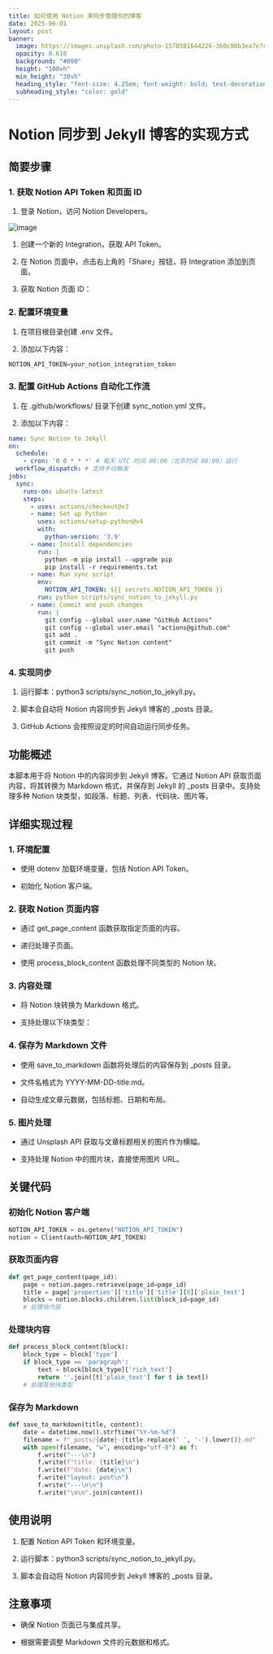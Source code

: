 ```yaml
---
title: 如何使用 Notion 来同步管理你的博客
date: 2025-06-01
layout: post
banner:
  image: https://images.unsplash.com/photo-1570501644226-360c90b3ea7e?crop=entropy&cs=tinysrgb&fit=max&fm=jpg&ixid=M3w2OTIwMzJ8MHwxfHJhbmRvbXx8fHx8fHx8fDE3NDg3ODc0ODZ8&ixlib=rb-4.1.0&q=80&w=1080
  opacity: 0.618
  background: "#000"
  height: "100vh"
  min_height: "38vh"
  heading_style: "font-size: 4.25em; font-weight: bold; text-decoration: underline"
  subheading_style: "color: gold"
---
```


# Notion 同步到 Jekyll 博客的实现方式

## 简要步骤

### 1. 获取 Notion API Token 和页面 ID

1. 登录 Notion，访问 Notion Developers。

![image](https://prod-files-secure.s3.us-west-2.amazonaws.com/a7a0cc5a-89b9-4cda-8686-1fba0ca52f40/d19c1afe-dea5-4312-9333-786b0ba83054/image.png?X-Amz-Algorithm=AWS4-HMAC-SHA256&X-Amz-Content-Sha256=UNSIGNED-PAYLOAD&X-Amz-Credential=ASIAZI2LB466QNEL7VJE%2F20250601%2Fus-west-2%2Fs3%2Faws4_request&X-Amz-Date=20250601T141806Z&X-Amz-Expires=3600&X-Amz-Security-Token=IQoJb3JpZ2luX2VjEA0aCXVzLXdlc3QtMiJIMEYCIQDHtboDzQ7VFljMzfvyPE5dQEYEoTmSLjZy3E1xocYskAIhAIi97WUE2r0Co9UiKcM9ACERnE7LzaHPiVtoL5RIxDTkKogECNb%2F%2F%2F%2F%2F%2F%2F%2F%2F%2FwEQABoMNjM3NDIzMTgzODA1Igw3BA6Iag%2FCPtRNuAsq3AP3KTa6xvGFVRHWMAHvify8F3l72L2JB6DMH1d8wWlTULUkI%2FeKRQpqr%2BWnATqJ75EHIdxfaNsFCR5Zq02z0hNLFgfs4d4GXFHGx91%2FfTLjZXzEHelqj2ciYMYJK1CHo7A3z6ulDX5pRrjJyvksNCyBJQLnpgxu3mSVx8raw0603%2FzI5pDtqKKebtHcoU09K1%2FJ52vMuxQ%2F9H62Sp3lqDfwUfWLjTgrSExGfWrnMhUgGwG0tylOhVZ7DZtTgYYcxRk03jl99Xy%2BuAEOKmgQEGlCHsCaKS3DXKMNYqX4km%2FHlRlb0fdCJv6VvMr%2FW9FMTo2buf7OWMOBSQ24bhnDQyKOs6gz55n9FuLw5B1WXs1l4Tl3FEWT2HC8O4xgRrBG2z2q%2BBAfH5edKxJ4Fos1e%2BL9eOUKqRp6YGPMP8d1unE%2B2tnLKCF9Lxl9hG6XydrRr3f6zi8nFa6YsFSicLmI6jDyEm40IA2GSnikULDm8dY4hjwVbkmzpTQl%2B95KjUu2Znws2KTURKlyM69R5fZUVRmTlwqbTktEh2xRfXRerDeh7gualjEHWQVHa8tMHONq7iFcYy1yvS1pC6oByYvbTKLyJXCWWrhbL68jao%2BuiBlCHffs%2B%2BXnXX6qGNHXqDDykfHBBjqkAXGLEKm2ixAqjEeRBMq8TLTyGYdza6mEvow%2BjSgMPmi45J%2Fhk0zC0vMxCGIWKdj63tezRNiDDH9SG3vjD3GBGnKwF%2BE3d8XUky6yioWUngWqZSIoxmAtJ7lLeR80xL5jroC9PR6xGVZFtsNm9bws2FlBNKJqp6%2FgZ4eV9skd5Ux3uGnLhAyFbxlSPWZCruk6NYuFyiqMNuYr43JRgg68JYMEtcqf&X-Amz-Signature=55f72341d5bf128c01cca938ccdf0607a7c23677e7d3c4e3dda544721ce1687f&X-Amz-SignedHeaders=host&x-id=GetObject)

1. 创建一个新的 Integration，获取 API Token。

1. 在 Notion 页面中，点击右上角的「Share」按钮，将 Integration 添加到页面。

1. 获取 Notion 页面 ID：


### 2. 配置环境变量

1. 在项目根目录创建 .env 文件。

1. 添加以下内容：

```javascript
NOTION_API_TOKEN=your_notion_integration_token
```

### 3. 配置 GitHub Actions 自动化工作流

1. 在 .github/workflows/ 目录下创建 sync_notion.yml 文件。

1. 添加以下内容：

```yaml
name: Sync Notion to Jekyll
on:
  schedule:
    - cron: '0 0 * * *' # 每天 UTC 时间 00:00（北京时间 08:00）运行
  workflow_dispatch: # 支持手动触发
jobs:
  sync:
    runs-on: ubuntu-latest
    steps:
      - uses: actions/checkout@v3
      - name: Set up Python
        uses: actions/setup-python@v4
        with:
          python-version: '3.9'
      - name: Install dependencies
        run: |
          python -m pip install --upgrade pip
          pip install -r requirements.txt
      - name: Run sync script
        env:
          NOTION_API_TOKEN: ${{ secrets.NOTION_API_TOKEN }}
        run: python scripts/sync_notion_to_jekyll.py
      - name: Commit and push changes
        run: |
          git config --global user.name "GitHub Actions"
          git config --global user.email "actions@github.com"
          git add .
          git commit -m "Sync Notion content"
          git push
```

### 4. 实现同步

1. 运行脚本：python3 scripts/sync_notion_to_jekyll.py。

1. 脚本会自动将 Notion 内容同步到 Jekyll 博客的 _posts 目录。

1. GitHub Actions 会按照设定的时间自动运行同步任务。

## 功能概述

本脚本用于将 Notion 中的内容同步到 Jekyll 博客。它通过 Notion API 获取页面内容，将其转换为 Markdown 格式，并保存到 Jekyll 的 _posts 目录中。支持处理多种 Notion 块类型，如段落、标题、列表、代码块、图片等。

## 详细实现过程

### 1. 环境配置

- 使用 dotenv 加载环境变量，包括 Notion API Token。

- 初始化 Notion 客户端。

### 2. 获取 Notion 页面内容

- 通过 get_page_content 函数获取指定页面的内容。

- 递归处理子页面。

- 使用 process_block_content 函数处理不同类型的 Notion 块。

### 3. 内容处理

- 将 Notion 块转换为 Markdown 格式。

- 支持处理以下块类型：


### 4. 保存为 Markdown 文件

- 使用 save_to_markdown 函数将处理后的内容保存到 _posts 目录。

- 文件名格式为 YYYY-MM-DD-title.md。

- 自动生成文章元数据，包括标题、日期和布局。

### 5. 图片处理

- 通过 Unsplash API 获取与文章标题相关的图片作为横幅。

- 支持处理 Notion 中的图片块，直接使用图片 URL。

## 关键代码

### 初始化 Notion 客户端

```python
NOTION_API_TOKEN = os.getenv("NOTION_API_TOKEN")
notion = Client(auth=NOTION_API_TOKEN)
```

### 获取页面内容

```python
def get_page_content(page_id):
    page = notion.pages.retrieve(page_id=page_id)
    title = page['properties']['title']['title'][0]['plain_text']
    blocks = notion.blocks.children.list(block_id=page_id)
    # 处理块内容
```

### 处理块内容

```python
def process_block_content(block):
    block_type = block['type']
    if block_type == 'paragraph':
        text = block[block_type]['rich_text']
        return ''.join([t['plain_text'] for t in text])
    # 处理其他块类型
```

### 保存为 Markdown

```python
def save_to_markdown(title, content):
    date = datetime.now().strftime("%Y-%m-%d")
    filename = f"_posts/{date}-{title.replace(' ', '-').lower()}.md"
    with open(filename, "w", encoding="utf-8") as f:
        f.write("---\n")
        f.write(f"title: {title}\n")
        f.write(f"date: {date}\n")
        f.write("layout: post\n")
        f.write("---\n\n")
        f.write("\n\n".join(content))
```

## 使用说明

1. 配置 Notion API Token 和环境变量。

1. 运行脚本：python3 scripts/sync_notion_to_jekyll.py。

1. 脚本会自动将 Notion 内容同步到 Jekyll 博客的 _posts 目录。

## 注意事项

- 确保 Notion 页面已与集成共享。

- 根据需要调整 Markdown 文件的元数据和格式。